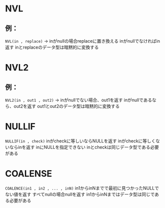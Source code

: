 # NVL
## 例：
`NVL(in , replace)`
→
inがnullの場合replaceに置き換える
inがnullでなければin返す
inとreplaceのデータ型は暗黙的に変換する
# NVL2
## 例：
`NVL2(in , out1 , out2)`
→
inがnullでない場合、out1を返す
inがnullであるなら、out2を返す
out1とout2のデータ型は暗黙的に変換する
# NULLIF
`NULLIF(in , check)`
inがcheckに等しいならNULLを返す
inがcheckに等しくないならinを返す
inにNULLを指定できない
inとcheckは同じデータ型である必要がある
# COALENSE
`COALENCE(in1 , in2 , ... , inN)`
in1からinNまでで最初に見つかったNULLでない値を返す
すべてnullの場合nullを返す
in1からinNまではデータ型は同じである必要がある
